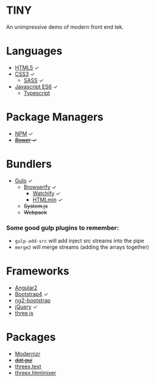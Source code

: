 # TINY

An unimpressive demo of modern front end tek.

# Languages
* [HTML5](https://www.w3.org/TR/html5/) ✓
* [CSS3](https://www.w3.org/TR/css-syntax-3/) ✓
    * [SASS](http://sass-lang.com/documentation/frames.html#!file.SASS_REFERENCE.html) ✓
* [Javascript ES6](http://www.ecma-international.org/publications/standards/Ecma-262.htm) ✓
    * [Typescript](https://www.typescriptlang.org/)

# Package Managers
* [NPM](https://www.npmjs.com/) ✓
* ~~_[Bower](https://bower.io/) ✓_~~

# Bundlers
* [Gulp](https://github.com/gulpjs/gulp) ✓
    * [Browserify](http://browserify.org/) ✓
        * [Watchify](https://github.com/substack/watchify) ✓
        * [HTMLmin](https://github.com/jonschlinkert/gulp-htmlmin) ✓
    * ~~System.js~~
    * ~~Webpack~~

### Some good gulp plugins to remember:
* `gulp-add-src` will add inject src streams into the pipe
* `merge2` will merge streams (adding the arrays together)

# Frameworks
* [Angular2](https://angular.io/)
* [Bootstrap4](http://getbootstrap.com/) ✓
* [ng2-bootstrap](https://github.com/valor-software/ng2-bootstrap)
* [jQuery](https://jquery.com/) ✓
* [three.js](http://threejs.org/)

# Packages
* [Modernizr](https://modernizr.com/)
* ~~_[dat.gui](https://github.com/dataarts/dat.gui)_~~
* [threex.text](https://github.com/jeromeetienne/threex.text)
* [threex.htmlmixer](https://github.com/jeromeetienne/threex.htmlmixer)
